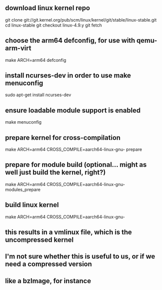 ## download linux kernel repo
git clone git://git.kernel.org/pub/scm/linux/kernel/git/stable/linux-stable.git
cd linux-stable
git checkout linux-4.9.y
git fetch

## choose the arm64 defconfig, for use with qemu-arm-virt
make ARCH=arm64 defconfig

## install ncurses-dev in order to use make menuconfig
sudo apt-get install ncurses-dev

## ensure loadable module support is enabled
make menuconfig

## prepare kernel for cross-compilation
make ARCH=arm64 CROSS_COMPILE=aarch64-linux-gnu- prepare

## prepare for module build (optional... might as well just build the kernel, right?)
make ARCH=arm64 CROSS_COMPILE=aarch64-linux-gnu- modules_prepare

## build linux kernel
make ARCH=arm64 CROSS_COMPILE=aarch64-linux-gnu- 

## this results in a vmlinux file, which is the uncompressed kernel
## I'm not sure whether this is useful to us, or if we need a compressed version
## like a bzImage, for instance

